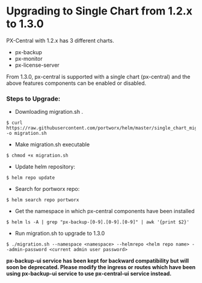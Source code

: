 # Upgrading to Single Chart from 1.2.x to 1.3.0

PX-Central with 1.2.x has 3 different charts.
   - px-backup
   - px-monitor
   - px-license-server

From 1.3.0, px-central is supported with a single chart (px-central) and the above features components can be enabled or disabled.

### Steps to Upgrade:

- Downloading migration.sh .

```console
$ curl https://raw.githubusercontent.com/portworx/helm/master/single_chart_migration/migration.sh -o migration.sh
```

- Make migration.sh executable

```console
$ chmod +x migration.sh
```

- Update helm repository:
```console
$ helm repo update
```

- Search for portworx repo:

```console
$ helm search repo portworx
```

- Get the namespace in which px-central components have been installed
```console
$ helm ls -A | grep "px-backup-[0-9].[0-9].[0-9]" | awk '{print $2}'
```

- Run migration.sh to upgrade to 1.3.0

```console
$ ./migration.sh --namespace <namespace> --helmrepo <helm repo name> --admin-password <current admin user password>
```

**px-backup-ui service has been kept for backward compatibility but will soon be deprecated. Please modify the ingress or routes which have been using px-backup-ui service to use px-central-ui service instead.**
